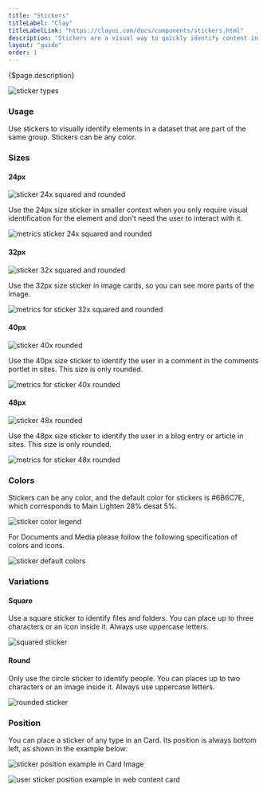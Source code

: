 ```yaml
---
title: "Stickers"
titleLabel: "Clay"
titleLabelLink: "https://clayui.com/docs/components/stickers.html"
description: "Stickers are a visual way to quickly identify content in a different way than badges and labels."
layout: "guide"
order: 1
---
```


<div class="page-description">{$page.description}</div>

![sticker types](../../../images/Sticker32.jpg)

### Usage
Use stickers to visually identify elements in a dataset that are part of the same group. Stickers can be any color.

### Sizes

#### 24px

![sticker 24x squared and rounded](../../../images/Sticker24.jpg)

Use the 24px size sticker in smaller context when you only require visual identification for the element and don't need the user to interact with it.

![metrics sticker 24x squared and rounded](../../../images/Sticker24Metrics.jpg)

#### 32px

![sticker 32x squared and rounded](../../../images/Sticker32.jpg)

Use the 32px size sticker in image cards, so you can see more parts of the image.

![metrics for sticker 32x squared and rounded](../../../images/Sticker32Metrics.jpg)

#### 40px

![sticker 40x rounded](../../../images/Sticker40.jpg)

Use the 40px size sticker to identify the user in a comment in the comments portlet in sites. This size is only rounded.

![metrics for sticker 40x rounded](../../../images/Sticker40Metrics.jpg)

#### 48px

![sticker 48x rounded](../../../images/Sticker48.jpg)

Use the 48px size sticker to identify the user in a blog entry or article in sites. This size is only rounded.

![metrics for sticker 48x rounded](../../../images/Sticker48Metrics.jpg)

### Colors
Stickers can be any color, and the default color for stickers is #6B6C7E, which corresponds to Main Lighten 28% desat 5%.

![sticker color legend](../../../images/StickerColorLegend.jpg)

For Documents and Media please follow the following specification of colors and icons.

![sticker default colors](../../../images/StickerColors.jpg)

### Variations

#### Square

Use a square sticker to identify files and folders. You can place up to three characters or an icon inside it. Always use uppercase letters.

![squared sticker](../../../images/StickerSquared.jpg)

#### Round

Only use the circle sticker to identify people. You can places up to two characters or an image inside it. Always use uppercase letters.

![rounded sticker](../../../images/StickerRounded.jpg)

### Position
You can place a sticker of any type in an Card. Its position is always bottom left, as shown in the example below:

![sticker position example in Card Image](../../../images/CardImage.jpg)

![user sticker position example in web content card](../../../images/CardFileUser.jpg)
